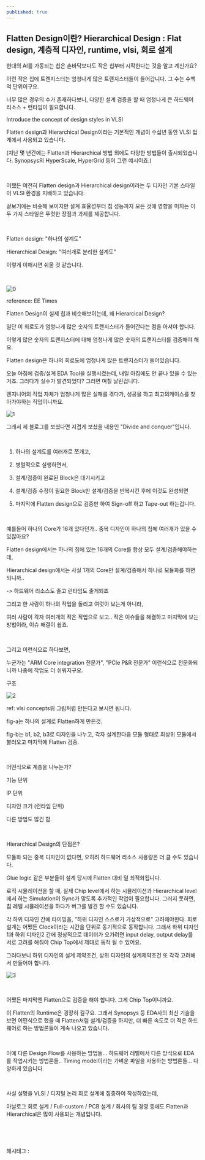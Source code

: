 ```yaml
---
published: true
---
```

## Flatten Design이란? Hierarchical Design : Flat design, 계층적 디자인, runtime, vlsi, 회로 설계

현대의 AI를 가동되는 칩은 손바닥보다도 작은 칩부터 시작한다는 것을 알고 계신가요?

이런 작은 칩에 트랜지스터는 엄청나게 많은 트랜지스터들이 들어갑니다. 그 수는 수백억 단위이구요.

너무 많은 경우의 수가 존재하다보니, 다양한 설계 검증을 할 때 엄청나게 큰 하드웨어 리소스 + 런타임이 필요합니다.

Introduce the concept of design styles in VLSI

Flatten design과 Hierarchical Design이라는 기본적인 개념이 수십년 동안 VLSI 업계에서 사용되고 있습니다.

(지난 몇 년간에는 Flatten과 Hierarchical 방법 외에도 다양한 방법들이 출시되었습니다. Synopsys의 HyperScale, HyperGrid 등이 그런 예시이죠.)

​

어쨌든 여전히 Flatten design과 Hierarchical design이라는 두 디자인 기본 스타일이  VLSI 환경을 지배하고 있습니다.

겉보기에는 비슷해 보이지만 설계 효율성부터 칩 성능까지 모든 것에 영향을 미치는 이 두 가지 스타일은 뚜렷한 장점과 과제를 제공합니다.

​

Flatten design: "하나의 설계도"

Hierarchical Design: "여러개로 분리한 설계도"

이렇게 이해시면 쉬울 것 같습니다.

​

![0](/asset/img/223357633931/0.png)

reference: EE Times​

Flatten Design이 실제 칩과 비슷해보이는데, 왜 Hierarcical Design?

일단 이 회로도가 엄청나게 많은 숫자의 트랜지스터가 들어간다는 점을 아셔야 합니다.

이렇게 많은 숫자의 트랜지스터에 대해 엄청나게 많은 숫자의 트랜지스터를 검증해야 해요.

Flatten design은 하나의 회로도에 엄청나게 많은 트랜지스터가 들어있습니다.

오늘 아침에 검증/설계 EDA Tool을 실행시켰는데, 내일 아침에도 안 끝나 있을 수 있는거죠. 그러다가 실수가 발견되었다? 그러면 며칠 날린겁니다.

엔지니어의 직업 자체가 엄청나게 많은 실패를 겪다가, 성공을 하고 최고의케이스를 찾아가야하는 직업이니까요.

![1](/asset/img/223357633931/1.png)

그래서 제 블로그를 보셨다면 지겹게 보셨을 내용인 "Divide and conquer"입니다.

​

1) 하나의 설계도를 여러개로 쪼개고,

2) 병렬적으로 실행하면서,

3) 설계/검증이 완료된 Block은 대기시키고

4) 설계/검증 수정이 필요한 Block만 설계/검증을 반복시킨 후에 이것도 완성되면

5) 마지막에 Flatten design으로 검증만 하여 Sign-off 하고 Tape-out 하는겁니다.

​

예를들어 하나의 Core가 16개 있다던가.. 중복 디자인이 하나의 칩에 여러개가 있을 수 있잖아요?

Flatten design에서는 하나의 칩에 있는 16개의 Core를 항상 모두 설계/검증해야하는데,

Hierarchical design에서는 사실 1개의 Core만 설계/검증해서 하나로 모듈화를 하면 되니까..

-> 하드웨어 리소스도 줄고 런타임도 줄게되죠

그리고 한 사람이 하나의 작업을 돌리고 여럿이 보는게 아니라,

여러 사람이 각자 여러개의 작은 작업으로 보고.. 작은 이슈들을 해결하고 마지막에 보는 방법이라, 이슈 해결이 쉽죠.

​

그리고 이런식으로 하다보면,

누군가는 "ARM Core integration 전문가", "PCIe P&R 전문가" 이런식으로 전문화되니까 나중에 작업도 더 쉬워지구요.

구조

![2](/asset/img/223357633931/2.png)

ref: vlsi concepts위 그림처럼 만든다고 보시면 됩니다.

fig-a는 하나의 설계로 Flatten하게 만든것.

fig-b는 b1, b2, b3로 디자인을 나누고, 각자 설계한다음 모듈 형태로 최상위 모듈에서 불러오고 마지막에 Flatten 검증.

​

어떤식으로 계층을 나누는가?

기능 단위

IP 단위 

디자인 크기 (런타임 단위)

다른 방법도 많긴 함.

​

Hierarchical Design의 단점은?

모듈화 되는 중복 디자인이 없다면, 오히려 하드웨어 리소스 사용량은 더 클 수도 있습니다.

Glue logic 같은 부분들이 설계 당시에 Flatten 대비 덜 최적화됩니다.

로직 시뮬레이션을 할 때, 실제 Chip level에서 하는 시뮬레이션과 Hierarchical level에서 하는 Simulation이 Sync가 맞도록 추가적인 작업이 필요합니다. 그러지 못하면, 칩 레벨 시뮬레이션을 하다가 버그를 발견 할 수도 있습니다.

각 하위 디자인 간에 타이밍을, "하위 디자인 스스로가 가상적으로" 고려해야한다. 회로 설계는 어쨌든 Clock이라는 시간을 단위로 동기적으로 동작합니다. 그래서 하위 디자인1과 하위 디자인2 간에 정상적으로 데이터가 오가려면 input delay, output delay를 서로 고려를 해줘야 Chip Top에서 제대로 동작 될 수 있어요.

그러다보니 하위 디자인의 설계 제약조건, 상위 디자인의 설계제약조건 또 각각 고려해서 만들어야 합니다.

![3](/asset/img/223357633931/3.png)

​

어쨌든 마지막엔 Flatten으로 검증을 해야 합니다. 그게 Chip Top이니까요.

이 Flatten의 Runtime은 굉장히 길구요. 그래서 Synopsys 등 EDA사의 최신 기술을 보면 어떤식으로 했을 때 Flatten처럼 설계/검증을 하지만, 더 빠른 속도로 더 적은 하드웨어로 하는 방법론들이 계속 나오고 있습니다.

​

아예 다른 Design Flow를 사용하는 방법들... 하드웨어 레벨에서 다른 방식으로 EDA를 작업시키는 방법론들.. Timing model이라는 가벼운 파일을 사용하는 방법론들... 다양하게 있습니다.

​

사실 설명을 VLSI / 디지털 논리 회로 설계에 집중하여 작성하였는데,

아날로그 회로 설계 / Full-custom / PCB 설계 / 회사의 팀 경영 등에도 Flatten과 Hierarchical은 많이 사용되는 개념입니다.

​

​

 해시태그 : 